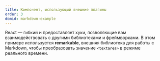 ```yaml
---
title: Компонент, использующий внешние плагины
order: 3
domid: markdown-example
---
```


React — гибкий и предоставляет хуки, позволяющие вам взаимодействовать с другими библиотеками и фреймворками. В этом примере используется **remarkable**, внешняя библиотека для работы с Markdown, чтобы преобразовать значение `<textarea>` в режиме реального времени.
